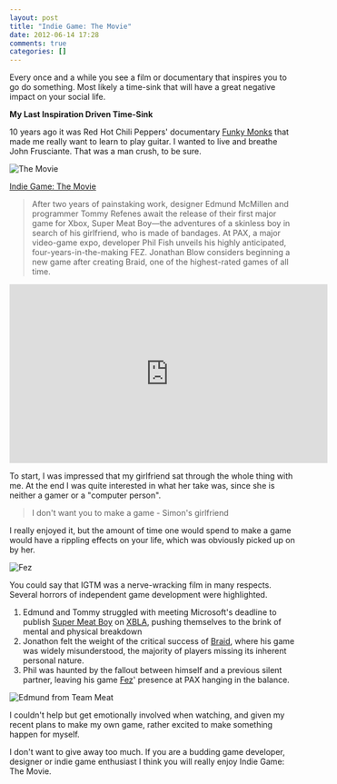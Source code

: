 ```yaml
---
layout: post
title: "Indie Game: The Movie"
date: 2012-06-14 17:28
comments: true
categories: []
---
```

<p><style type="text/css" rel="stylesheet">
.cImage img
{
  margin-left: auto;
  margin-right: auto;
  display: block;
}
</style></p>

<p>Every once and a while you see a film or documentary that inspires you to go do something. Most likely a time-sink that will have a great negative impact on your social life.</p>

<p><strong>My Last Inspiration Driven Time-Sink</strong></p>

<p>10 years ago it was Red Hot Chili Peppers' documentary <a href="http://www.amazon.com/Red-Hot-Chili-Peppers-Funky/dp/6305750467">Funky Monks</a> that made me really want to learn to play guitar. I wanted to live and breathe John Frusciante. That was a man crush, to be sure.</p>

<p><span class="cImage"><img src="http://i.imgur.com/2jqAX.jpg" alt="The Movie" /></span></p>

<p><a href="http://www.indiegamethemovie.com/about/">Indie Game: The Movie</a></p>

<blockquote>
  <p>After two years of painstaking work, designer Edmund McMillen and programmer Tommy Refenes await the release of their first major game for Xbox, Super Meat Boy—the adventures of a skinless boy in search of his girlfriend, who is made of bandages. At PAX, a major video-game expo, developer Phil Fish unveils his highly anticipated, four-years-in-the-making FEZ. Jonathan Blow considers beginning a new game after creating Braid, one of the highest-rated games of all time.</p>
</blockquote>

<p><span class="cImage"></p>

<iframe width="560" height="315" src="http://www.youtube.com/embed/GhaT78i1x2M" frameborder="0" allowfullscreen></iframe>

<p></span></p>

<p>To start, I was impressed that my girlfriend sat through the whole thing with me. At the end I was quite interested in what her take was, since she is neither a gamer or a "computer person".</p>

<blockquote>
  <p>I don't want you to make a game - Simon's girlfriend</p>
</blockquote>

<p>I really enjoyed it, but the amount of time one would spend to make a game would have a rippling effects on your life, which was obviously picked up on by her.</p>

<p><span class="cImage"><img src="http://i.imgur.com/buPYfl.png" alt="Fez" /></span></p>

<p>You could say that IGTM was a nerve-wracking film in many respects. Several horrors of independent game development were highlighted.</p>

<ol>
<li>Edmund and Tommy struggled with meeting Microsoft's deadline to publish <a href="http://supermeatboy.com/">Super Meat Boy</a> on <a href="http://marketplace.xbox.com/en-US/Games/XboxArcadeGames">XBLA</a>, pushing themselves to the brink of mental and physical breakdown</li>
<li>Jonathon felt the weight of the critical success of <a href="http://braid-game.com/">Braid</a>, where his game was widely misunderstood, the majority of players missing its inherent personal nature. </li>
<li>Phil was haunted by the fallout between himself and a previous silent partner, leaving his game <a href="http://polytroncorporation.com/61-2">Fez</a>' presence at PAX hanging in the balance.</li>
</ol>

<p><span class="cImage"><img src="http://i.imgur.com/zVgR1l.jpg" alt="Edmund from Team Meat" /></span></p>

<p>I couldn't help but get emotionally involved when watching, and given my recent plans to make my own game, rather excited to make something happen for myself.</p>

<p>I don't want to give away too much. If you are a budding game developer, designer or indie game enthusiast I think you will really enjoy Indie Game: The Movie.</p>

